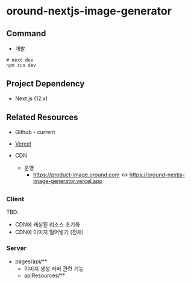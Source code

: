 # oround-nextjs-image-generator

## Command
- 개발
```
# next dev
npm run dev
```

## Project Dependency
- Next.js (12.x)


## Related Resources
- Github - current
- [Vercel](https://vercel.com/snaps-fe/oround-nextjs-image-generator)

- CDN
  - 운영
    - https://product-image.oround.com <-> https://oround-nextjs-image-generator.vercel.app

##
### Client
TBD:
  - CDN에 캐싱된 리소스 초기화
  - CDN에 이미지 밀어넣기 (전체)

### Server
- pages/api/**
  - 이미지 생성 서버 관련 기능
  - apiResources/**
